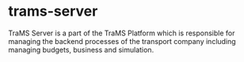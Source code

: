 # trams-server

TraMS Server is a part of the TraMS Platform which is responsible for managing the backend processes of the transport company including managing budgets, business and simulation.
